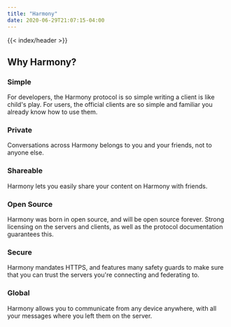 ```yaml
---
title: "Harmony"
date: 2020-06-29T21:07:15-04:00
---
```


{{< index/header >}}

<div class="prose-wrapper flex justify-center pb-4">

<div class="prose">

## Why Harmony?

### Simple

For developers, the Harmony protocol is so simple writing a client is like child's play.
For users, the official clients are so simple and familiar you already know how to use them.

### Private

Conversations across Harmony belongs to you and your friends, not to anyone else.

### Shareable

Harmony lets you easily share your content on Harmony with friends.

### Open Source

Harmony was born in open source, and will be open source forever.
Strong licensing on the servers and clients, as well as the protocol documentation guarantees this.

### Secure

Harmony mandates HTTPS, and features many safety guards to make sure that you can trust the servers you're connecting and federating to.

### Global

Harmony allows you to communicate from any device anywhere, with all your messages where you left them on the server.

</div>

</div>
